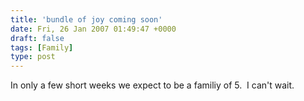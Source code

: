 ```yaml
---
title: 'bundle of joy coming soon'
date: Fri, 26 Jan 2007 01:49:47 +0000
draft: false
tags: [Family]
type: post
---
```


In only a few short weeks we expect to be a familiy of 5.  I can't wait.